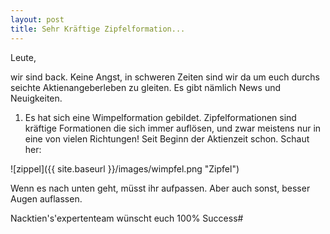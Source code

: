 ```yaml
---
layout: post
title: Sehr Kräftige Zipfelformation... 
---
```


Leute,

wir sind back. Keine Angst, in schweren Zeiten sind wir da um euch durchs seichte Aktienangeberleben zu gleiten.
Es gibt nämlich News und Neuigkeiten.
1. Es hat sich eine Wimpelformation gebildet. 
Zipfelformationen sind kräftige Formationen die sich immer auflösen, und zwar meistens nur in eine von vielen Richtungen! 
Seit Beginn der Aktienzeit schon. Schaut her:

![zippel]({{ site.baseurl }}/images/wimpfel.png "Zipfel")

Wenn es nach unten geht, müsst ihr aufpassen. Aber auch sonst, besser Augen auflassen.

Nacktien's'expertenteam wünscht euch 100% Success#
